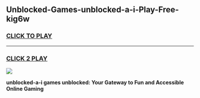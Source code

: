 
## Unblocked-Games-unblocked-a-i-Play-Free-kig6w
<h3>
<a href="https://premium76.site?title=unblocked-a-i&ref=21A">CLICK TO PLAY</a></h3>
<hr>

<h3>
<a href="https://premium76.site?title=unblocked-a-i&ref=21A">CLICK 2 PLAY</a>
  
</h3>

<a href="https://premium76.site?title=unblocked-a-i&ref=21A"><img src="https://clearcache.store/games.png"></a>


**unblocked-a-i games unblocked: Your Gateway to Fun and Accessible Online Gaming**
